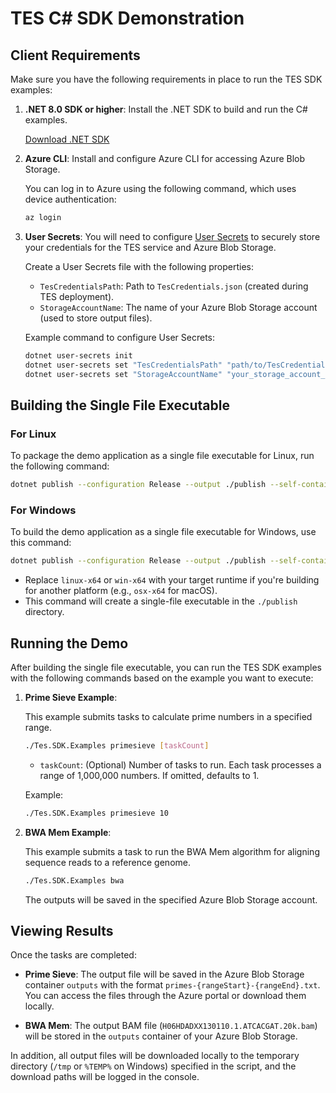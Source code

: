 # TES C# SDK Demonstration

## Client Requirements

Make sure you have the following requirements in place to run the TES SDK examples:

1. **.NET 8.0 SDK or higher**: Install the .NET SDK to build and run the C# examples.

   [Download .NET SDK](https://dotnet.microsoft.com/download/dotnet)

2. **Azure CLI**: Install and configure Azure CLI for accessing Azure Blob Storage.

   You can log in to Azure using the following command, which uses device authentication:

   ```bash
   az login
   ```

3. **User Secrets**: You will need to configure [User Secrets](https://learn.microsoft.com/en-us/aspnet/core/security/app-secrets?view=aspnetcore-8.0&tabs=windows) to securely store your credentials for the TES service and Azure Blob Storage.

   Create a User Secrets file with the following properties:

   - `TesCredentialsPath`: Path to `TesCredentials.json` (created during TES deployment).
   - `StorageAccountName`: The name of your Azure Blob Storage account (used to store output files).

   Example command to configure User Secrets:

   ```bash
   dotnet user-secrets init
   dotnet user-secrets set "TesCredentialsPath" "path/to/TesCredentials.json"
   dotnet user-secrets set "StorageAccountName" "your_storage_account_name"
   ```

## Building the Single File Executable

### For Linux

To package the demo application as a single file executable for Linux, run the following command:

```bash
dotnet publish --configuration Release --output ./publish --self-contained --runtime linux-x64 /p:PublishSingleFile=true
```

### For Windows

To build the demo application as a single file executable for Windows, use this command:

```bash
dotnet publish --configuration Release --output ./publish --self-contained --runtime win-x64 /p:PublishSingleFile=true
```

- Replace `linux-x64` or `win-x64` with your target runtime if you're building for another platform (e.g., `osx-x64` for macOS).
- This command will create a single-file executable in the `./publish` directory.

## Running the Demo

After building the single file executable, you can run the TES SDK examples with the following commands based on the example you want to execute:

1. **Prime Sieve Example**:

   This example submits tasks to calculate prime numbers in a specified range.

   ```bash
   ./Tes.SDK.Examples primesieve [taskCount]
   ```

   - `taskCount`: (Optional) Number of tasks to run. Each task processes a range of 1,000,000 numbers. If omitted, defaults to 1.

   Example:

   ```bash
   ./Tes.SDK.Examples primesieve 10
   ```

2. **BWA Mem Example**:

   This example submits a task to run the BWA Mem algorithm for aligning sequence reads to a reference genome.

   ```bash
   ./Tes.SDK.Examples bwa
   ```

   The outputs will be saved in the specified Azure Blob Storage account.

## Viewing Results

Once the tasks are completed:

- **Prime Sieve**: The output file will be saved in the Azure Blob Storage container `outputs` with the format `primes-{rangeStart}-{rangeEnd}.txt`. You can access the files through the Azure portal or download them locally.
  
- **BWA Mem**: The output BAM file (`H06HDADXX130110.1.ATCACGAT.20k.bam`) will be stored in the `outputs` container of your Azure Blob Storage.

In addition, all output files will be downloaded locally to the temporary directory (`/tmp` or `%TEMP%` on Windows) specified in the script, and the download paths will be logged in the console.
